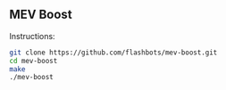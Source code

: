 ## MEV Boost

Instructions:

```bash
git clone https://github.com/flashbots/mev-boost.git
cd mev-boost
make
./mev-boost
```
